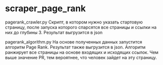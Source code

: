 # scraper_page_rank

pagerank_crawler.py 
Скрипт, в котором нужно указать стартовую страницу, после запуска которого спарсятся все страницы и ссылки на них до глубины 3. Результат выгрузится в json

pagerank_algorithm.py
На основе полученных данных запустится алгоритм Page Rank. Результат также выгрузится в json. 
Алгоритм ранжирует все страницы на основе входящих и исходящих ссылок. Чем выше значение PR, тем вероятнее, что человек зайдет на эту страницу.
